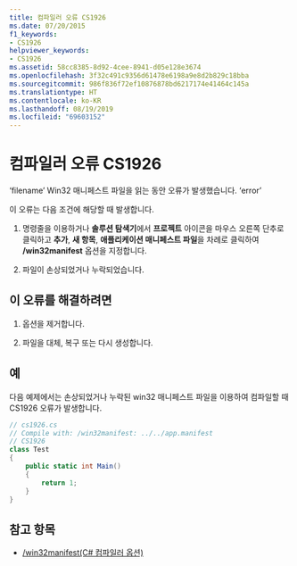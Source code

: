 ```yaml
---
title: 컴파일러 오류 CS1926
ms.date: 07/20/2015
f1_keywords:
- CS1926
helpviewer_keywords:
- CS1926
ms.assetid: 58cc8385-8d92-4cee-8941-d05e128e3674
ms.openlocfilehash: 3f32c491c9356d61478e6198a9e8d2b829c18bba
ms.sourcegitcommit: 986f836f72ef10876878bd6217174e41464c145a
ms.translationtype: HT
ms.contentlocale: ko-KR
ms.lasthandoff: 08/19/2019
ms.locfileid: "69603152"
---
```

# <a name="compiler-error-cs1926"></a>컴파일러 오류 CS1926

‘filename’ Win32 매니페스트 파일을 읽는 동안 오류가 발생했습니다. ‘error’  
  
 이 오류는 다음 조건에 해당할 때 발생합니다.  
  
1. 명령줄을 이용하거나 **솔루션 탐색기**에서 **프로젝트** 아이콘을 마우스 오른쪽 단추로 클릭하고 **추가**, **새 항목**, **애플리케이션 매니페스트 파일**을 차례로 클릭하여 **/win32manifest** 옵션을 지정합니다.  
  
2. 파일이 손상되었거나 누락되었습니다.  
  
## <a name="to-correct-this-error"></a>이 오류를 해결하려면  
  
1. 옵션을 제거합니다.  
  
2. 파일을 대체, 복구 또는 다시 생성합니다.  
  
## <a name="example"></a>예

 다음 예제에서는 손상되었거나 누락된 win32 매니페스트 파일을 이용하여 컴파일할 때 CS1926 오류가 발생합니다.  

```csharp
// cs1926.cs  
// Compile with: /win32manifest: ../../app.manifest  
// CS1926  
class Test  
{  
    public static int Main()  
    {  
        return 1;  
    }  
}
```

## <a name="see-also"></a>참고 항목

- [/win32manifest(C# 컴파일러 옵션)](../compiler-options/win32manifest-compiler-option.md)
